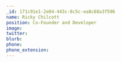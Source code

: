 ```yaml
---
_id: 171c91e1-2e04-443c-8c5c-ea8c68a3f596
name: Ricky Chilcott
position: Co-Founder and Developer
image:
twitter:
blurb:
phone:
phone_extension:
---
```

